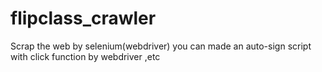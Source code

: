 # flipclass_crawler
Scrap the web by selenium(webdriver)
you can made an auto-sign script with click function by webdriver ,etc
